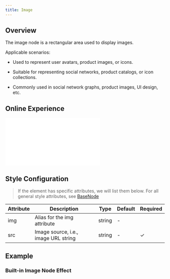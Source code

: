 ```yaml
---
title: Image
---
```


## Overview

The image node is a rectangular area used to display images.

Applicable scenarios:

- Used to represent user avatars, product images, or icons.

- Suitable for representing social networks, product catalogs, or icon collections.

- Commonly used in social network graphs, product images, UI design, etc.

## Online Experience

<embed src="@/common/api/elements/nodes/image.md"></embed>

## Style Configuration

> If the element has specific attributes, we will list them below. For all general style attributes, see [BaseNode](/en/manual/element/node/build-in/base-node)

| Attribute | Description                          | Type   | Default | Required |
| --------- | ------------------------------------ | ------ | ------- | -------- |
| img       | Alias for the img attribute          | string | -       |          |
| src       | Image source, i.e., image URL string | string | -       | ✓        |

## Example

### Built-in Image Node Effect

<Playground path="element/node/demo/image.js" rid="default-image-node"></Playground>
